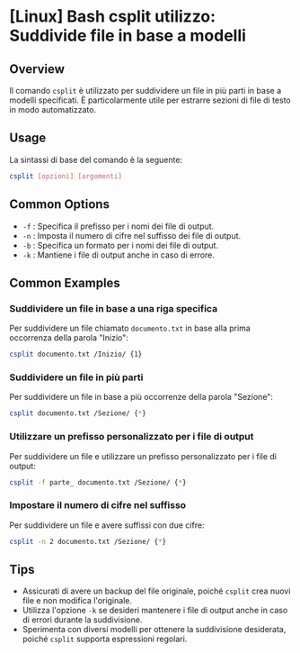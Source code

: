 # [Linux] Bash csplit utilizzo: Suddivide file in base a modelli

## Overview
Il comando `csplit` è utilizzato per suddividere un file in più parti in base a modelli specificati. È particolarmente utile per estrarre sezioni di file di testo in modo automatizzato.

## Usage
La sintassi di base del comando è la seguente:

```bash
csplit [opzioni] [argomenti]
```

## Common Options
- `-f` : Specifica il prefisso per i nomi dei file di output.
- `-n` : Imposta il numero di cifre nel suffisso dei file di output.
- `-b` : Specifica un formato per i nomi dei file di output.
- `-k` : Mantiene i file di output anche in caso di errore.

## Common Examples

### Suddividere un file in base a una riga specifica
Per suddividere un file chiamato `documento.txt` in base alla prima occorrenza della parola "Inizio":

```bash
csplit documento.txt /Inizio/ {1}
```

### Suddividere un file in più parti
Per suddividere un file in base a più occorrenze della parola "Sezione":

```bash
csplit documento.txt /Sezione/ {*}
```

### Utilizzare un prefisso personalizzato per i file di output
Per suddividere un file e utilizzare un prefisso personalizzato per i file di output:

```bash
csplit -f parte_ documento.txt /Sezione/ {*}
```

### Impostare il numero di cifre nel suffisso
Per suddividere un file e avere suffissi con due cifre:

```bash
csplit -n 2 documento.txt /Sezione/ {*}
```

## Tips
- Assicurati di avere un backup del file originale, poiché `csplit` crea nuovi file e non modifica l'originale.
- Utilizza l'opzione `-k` se desideri mantenere i file di output anche in caso di errori durante la suddivisione.
- Sperimenta con diversi modelli per ottenere la suddivisione desiderata, poiché `csplit` supporta espressioni regolari.